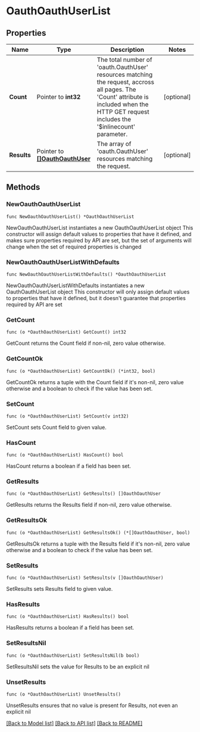 # OauthOauthUserList

## Properties

Name | Type | Description | Notes
------------ | ------------- | ------------- | -------------
**Count** | Pointer to **int32** | The total number of &#39;oauth.OauthUser&#39; resources matching the request, accross all pages. The &#39;Count&#39; attribute is included when the HTTP GET request includes the &#39;$inlinecount&#39; parameter. | [optional] 
**Results** | Pointer to [**[]OauthOauthUser**](oauth.OauthUser.md) | The array of &#39;oauth.OauthUser&#39; resources matching the request. | [optional] 

## Methods

### NewOauthOauthUserList

`func NewOauthOauthUserList() *OauthOauthUserList`

NewOauthOauthUserList instantiates a new OauthOauthUserList object
This constructor will assign default values to properties that have it defined,
and makes sure properties required by API are set, but the set of arguments
will change when the set of required properties is changed

### NewOauthOauthUserListWithDefaults

`func NewOauthOauthUserListWithDefaults() *OauthOauthUserList`

NewOauthOauthUserListWithDefaults instantiates a new OauthOauthUserList object
This constructor will only assign default values to properties that have it defined,
but it doesn't guarantee that properties required by API are set

### GetCount

`func (o *OauthOauthUserList) GetCount() int32`

GetCount returns the Count field if non-nil, zero value otherwise.

### GetCountOk

`func (o *OauthOauthUserList) GetCountOk() (*int32, bool)`

GetCountOk returns a tuple with the Count field if it's non-nil, zero value otherwise
and a boolean to check if the value has been set.

### SetCount

`func (o *OauthOauthUserList) SetCount(v int32)`

SetCount sets Count field to given value.

### HasCount

`func (o *OauthOauthUserList) HasCount() bool`

HasCount returns a boolean if a field has been set.

### GetResults

`func (o *OauthOauthUserList) GetResults() []OauthOauthUser`

GetResults returns the Results field if non-nil, zero value otherwise.

### GetResultsOk

`func (o *OauthOauthUserList) GetResultsOk() (*[]OauthOauthUser, bool)`

GetResultsOk returns a tuple with the Results field if it's non-nil, zero value otherwise
and a boolean to check if the value has been set.

### SetResults

`func (o *OauthOauthUserList) SetResults(v []OauthOauthUser)`

SetResults sets Results field to given value.

### HasResults

`func (o *OauthOauthUserList) HasResults() bool`

HasResults returns a boolean if a field has been set.

### SetResultsNil

`func (o *OauthOauthUserList) SetResultsNil(b bool)`

 SetResultsNil sets the value for Results to be an explicit nil

### UnsetResults
`func (o *OauthOauthUserList) UnsetResults()`

UnsetResults ensures that no value is present for Results, not even an explicit nil

[[Back to Model list]](../README.md#documentation-for-models) [[Back to API list]](../README.md#documentation-for-api-endpoints) [[Back to README]](../README.md)


